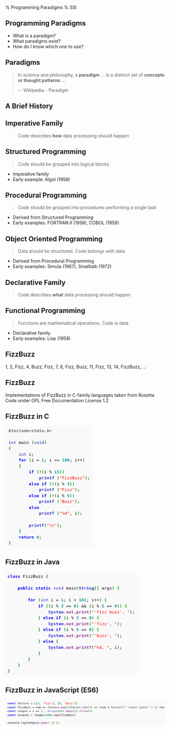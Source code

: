 % Programming Paradigms
% SSI

## Programming Paradigms

* What is a paradigm?
* What paradigms exist?
* How do I know which one to use?

## Paradigms

> In science and philosophy, a **paradigm** ... is a distinct set of **concepts or thought patterns** ...
>
> -- Wikipedia - Paradigm

## A Brief History

## Imperative Family
> Code describes **how** data processing should happen

## Structured Programming
> Code should be grouped into logical blocks

- Imperative family
- Early example: Algol (1958)

## Procedural Programming
> Code should be grouped into procedures performing a single task

- Derived from Structured Programming
- Early examples: FORTRAN II (1958), COBOL (1959)

## Object Oriented Programming
> Data should be structured. Code belongs with data

- Derived from Procedural Programming
- Early examples: Simula (1967), Smalltalk (1972)

## Declarative Family
> Code describes **what** data processing should happen

## Functional Programming
> Functions are mathematical operations. Code is data

- Declarative family
- Early examples: Lisp (1958)

## FizzBuzz

1, 2, Fizz, 4, Buzz, Fizz, 7, 8, Fizz, Buzz, 11, Fizz, 13, 14, FizzBuzz, ...

## FizzBuzz

Implementations of FizzBuzz in C-family languages taken from Rosetta Code under GPL Free Documentation License 1.2

## FizzBuzz in C

<img src="img/fizzbuzz-c.png" alt="FizzBuzz in C" />

## FizzBuzz in Java

<img src="img/fizzbuzz-java.png" alt="FizzBuzz in Java" />

## FizzBuzz in JavaScript (ES6)

<img src="img/fizzbuzz-javascript.png" alt="FizzBuzz in JavaScript" />
